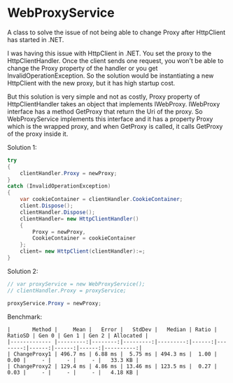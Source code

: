 # WebProxyService
A class to solve the issue of not being able to change Proxy after HttpClient has started in .NET.

I was having this issue with HttpClient in .NET. You set the proxy to the HttpClientHandler. Once the client sends one request, you won't be able to change the Proxy property of the handler or you get InvalidOperationException. So the solution would be instantiating a new HttpClient with the new proxy, but it has high startup cost.

But this solution is very simple and not as costly, Proxy property of HttpClientHandler takes an object that implements IWebProxy. IWebProxy interface has a method GetProxy that return the Uri of the proxy. So WebProxyService implements this interface and it has a property Proxy which is the wrapped proxy, and when GetProxy is called, it calls GetProxy of the proxy inside it.

Solution 1:

``` csharp
try
{
    clientHandler.Proxy = newProxy;
}
catch (InvalidOperationException)
{
    var cookieContainer = clientHandler.CookieContainer;
    client.Dispose();
    clientHandler.Dispose();
    clientHandler= new HttpClientHandler()
    {
        Proxy = newProxy,
        CookieContainer = cookieContainer
    };
    client= new HttpClient(clientHandler):=;
}
```

Solution 2:
```csharp
// var proxyService = new WebProxyService();
// clientHandler.Proxy = proxyService;

proxyService.Proxy = newProxy;
```

Benchmark:
```
|       Method |     Mean |   Error |   StdDev |   Median | Ratio | RatioSD | Gen 0 | Gen 1 | Gen 2 | Allocated |
|------------- |---------:|--------:|---------:|---------:|------:|--------:|------:|------:|------:|----------:|
| ChangeProxy1 | 496.7 ms | 6.88 ms |  5.75 ms | 494.3 ms |  1.00 |    0.00 |     - |     - |     - |   33.3 KB |
| ChangeProxy2 | 129.4 ms | 4.86 ms | 13.46 ms | 123.5 ms |  0.27 |    0.03 |     - |     - |     - |   4.18 KB |
```
